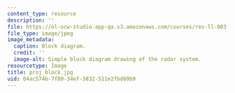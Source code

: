 ```yaml
---
content_type: resource
description: ''
file: https://ol-ocw-studio-app-qa.s3.amazonaws.com/courses/res-ll-003-build-a-small-radar-system-capable-of-sensing-range-doppler-and-synthetic-aperture-radar-imaging-january-iap-2011/04ac574b7f8034ef3832511e2fbd69b9_proj_block.jpg
file_type: image/jpeg
image_metadata:
  caption: Block diagram.
  credit: ''
  image-alt: Simple block diagram drawing of the radar system.
resourcetype: Image
title: proj_block.jpg
uid: 04ac574b-7f80-34ef-3832-511e2fbd69b9
---
```


